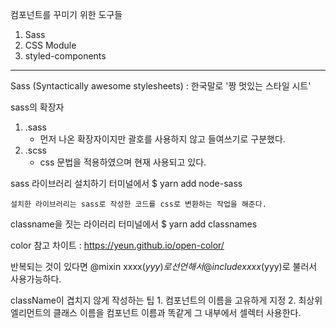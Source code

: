 컴포넌트를 꾸미기 위한 도구들1. Sass2. CSS Module3. styled-components--------------------------------------------------------------------------Sass (Syntactically awesome stylesheets) : 한국말로 '짱 멋있는 스타일 시트'sass의 확장자1) .sass	- 먼저 나온 확장자이지만 괄호를 사용하지 않고 들여쓰기로 구분했다.2) .scss	- css 문법을 적용하였으며 현재 사용되고 있다.	sass 라이브러리 설치하기	터미널에서 $ yarn add node-sass		설치한 라이브러리는 sass로 작성한 코드를 css로 변환하는 작업을 해준다.	classname을 짓는 라이러리	터미널에서 $ yarn add classnames	color 참고 차이트 : https://yeun.github.io/open-color/반복되는 것이 있다면	@mixin xxxx($yyy) {} 로 선언해서	@include xxxx($yyy)로 불러서 사용가능하다.	className이 겹치지 않게 작성하는 팁	1.	컴포넌트의 이름을 고유하게 지정	2.	최상위 엘리먼트의 클래스 이름을 컴포넌트 이름과 똑같게 그 내부에서 셀렉터 사용한다.